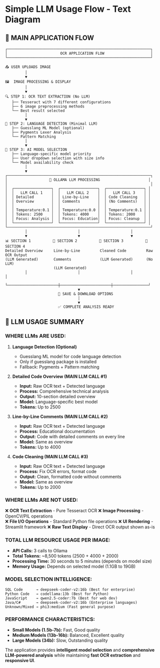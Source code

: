 # Simple LLM Usage Flow - Text Diagram

## 🔄 MAIN APPLICATION FLOW

```
┌─────────────────────────────────────────────────────────────────┐
│                        OCR APPLICATION FLOW                     │
└─────────────────────────────────────────────────────────────────┘

📤 USER UPLOADS IMAGE
         │
         ▼
🖼️  IMAGE PROCESSING & DISPLAY
         │
         ▼
🔍 STEP 1: OCR TEXT EXTRACTION (No LLM)
   ├── Tesseract with 7 different configurations
   ├── 6 image preprocessing methods  
   └── Best result selected
         │
         ▼
🎯 STEP 2: LANGUAGE DETECTION (Minimal LLM)
   ├── Guesslang ML Model (optional)
   ├── Pygments Lexer Analysis
   └── Pattern Matching
         │
         ▼
🤖 STEP 3: AI MODEL SELECTION
   ├── Language-specific model priority
   ├── User dropdown selection with size info
   └── Model availability check
         │
         ▼
┌─────────────────────────────────────────────────────────────────┐
│                   🦙 OLLAMA LLM PROCESSING                      │
│                                                                 │
│  ┌─────────────────┐  ┌─────────────────┐  ┌─────────────────┐ │
│  │   LLM CALL 1    │  │   LLM CALL 2    │  │   LLM CALL 3    │ │
│  │ Detailed        │  │ Line-by-Line    │  │ Code Cleaning   │ │
│  │ Overview        │  │ Comments        │  │ (No Comments)   │ │
│  │                 │  │                 │  │                 │ │
│  │ Temperature:0.1 │  │ Temperature:0.0 │  │ Temperature:0.1 │ │
│  │ Tokens: 2500    │  │ Tokens: 4000    │  │ Tokens: 2000    │ │
│  │ Focus: Analysis │  │ Focus: Education│  │ Focus: Cleanup  │ │
│  └─────────────────┘  └─────────────────┘  └─────────────────┘ │
└─────────────────────────────────────────────────────────────────┘
         │                       │                       │
         ▼                       ▼                       ▼
📊 SECTION 1          💬 SECTION 2          🔧 SECTION 3          📄 SECTION 4
Detailed Overview     Line-by-Line         Cleaned Code         Raw OCR Output
(LLM Generated)       Comments             (LLM Generated)      (No LLM)
                      (LLM Generated)
         │                       │                       │                │
         └───────────────────────┼───────────────────────┼────────────────┘
                                 ▼
                        💾 SAVE & DOWNLOAD OPTIONS
                                 │
                                 ▼
                        ✅ COMPLETE ANALYSIS READY
```

## 🤖 LLM USAGE SUMMARY

### **WHERE LLMs ARE USED:**

1. **Language Detection (Optional)**
   - Guesslang ML model for code language detection
   - Only if guesslang package is installed
   - Fallback: Pygments + Pattern matching

2. **Detailed Code Overview (MAIN LLM CALL #1)**
   - **Input:** Raw OCR text + Detected language
   - **Process:** Comprehensive technical analysis
   - **Output:** 10-section detailed overview
   - **Model:** Language-specific best model
   - **Tokens:** Up to 2500

3. **Line-by-Line Comments (MAIN LLM CALL #2)**
   - **Input:** Raw OCR text + Detected language  
   - **Process:** Educational documentation
   - **Output:** Code with detailed comments on every line
   - **Model:** Same as overview
   - **Tokens:** Up to 4000

4. **Code Cleaning (MAIN LLM CALL #3)**
   - **Input:** Raw OCR text + Detected language
   - **Process:** Fix OCR errors, format code
   - **Output:** Clean, formatted code without comments
   - **Model:** Same as overview
   - **Tokens:** Up to 2000

### **WHERE LLMs ARE NOT USED:**

❌ **OCR Text Extraction** - Pure Tesseract OCR
❌ **Image Processing** - OpenCV/PIL operations  
❌ **File I/O Operations** - Standard Python file operations
❌ **UI Rendering** - Streamlit framework
❌ **Raw Text Display** - Direct OCR output shown as-is

### **TOTAL LLM RESOURCE USAGE PER IMAGE:**
- **API Calls:** 3 calls to Ollama
- **Total Tokens:** ~8,500 tokens (2500 + 4000 + 2000)
- **Processing Time:** 30 seconds to 5 minutes (depends on model size)
- **Memory Usage:** Depends on selected model (1.1GB to 19GB)

### **MODEL SELECTION INTELLIGENCE:**
```
SQL Code      → deepseek-coder-v2:16b (Best for enterprise)
Python Code   → codellama:13b (Best for Python)
JavaScript    → qwen2.5-coder:7b (Best for web dev)
Java/C#       → deepseek-coder-v2:16b (Enterprise languages)
Unknown/Mixed → phi3:medium (Fast general purpose)
```

### **PERFORMANCE CHARACTERISTICS:**
- **Small Models (1.5b-7b):** Fast, Good quality
- **Medium Models (13b-16b):** Balanced, Excellent quality  
- **Large Models (34b):** Slow, Outstanding quality

The application provides **intelligent model selection** and **comprehensive LLM-powered analysis** while maintaining **fast OCR extraction** and **responsive UI**.
